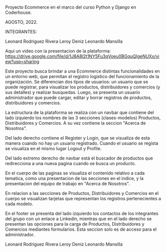 Proyecto Ecommerce en el marco del curso Python y Django en Coderhouse.

AGOSTO, 2022.

INTEGRANTES:

Leonard Rodriguez Rivera
Leroy Deniz
Leonardo Mansilla

Aqui un video con la presentacion de la plataforma:
https://drive.google.com/file/d/1J8A8l2t1NY5Fu3qVoeu0BGquQIgeNUXx/view?usp=sharing

Este proyecto busca brindar a una Ecommerce distintas funcionalidades en un
entorno web, que permitan el registro logistico del funcionamiento de la
organización. Se diferencian dos tipos de usuarios: un usuario que se puede
registrar, para visualizar los productos, distribuidores y comercios (y sus
detalles) y realizar busquedas. Luego, se presenta un usuario administrador
que puede cargar, editar y borrar registros de productos, distribuidores y
comercios.

La estructura de la plataforma se realiza con un navbar que contiene del lado izquierdo los nombres de las 3 secciones (clases-modelos) Productos, Distribuidores y Comercios. A su vez contiene la seccion "Acerca de Nosotros".

Del lado derecho contiene el Register y Login, que se visualiza de esta manera cuando no hay
un usuario registrado. Cuando el usuario se regista se visualiza en el mismo lugar Logout y Profile.

Del lado extremo derecho de navbar está el buscador de productos que redirecciona a una nueva pagina cuando se busca un producto.

En el cuerpo de las paginas se visualiza el contenido relativo a cada tematica, como una presentacion de las secciones en el indice, y la presentacion del equipo de trabajo en "Acerca de Nosotros".

En relacion a las secciones de Productos, Distribuidores y Comercios en el cuerpo se visualizan tarjetas que representan los registros pertenecientes a cada modelo.

En el footer se presenta del lado izquierdo los contactos de los integrantes del grupo con un enlace a Linkedin, mientras que en el lado derecho se presentan las opciones para la carga de Productos, Distribuidores y Comercios mediantes formularios. Esta seccion solo es de acceso para el administrador.

Leonard Rodriguez Rivera
Leroy Deniz
Leonardo Mansilla
